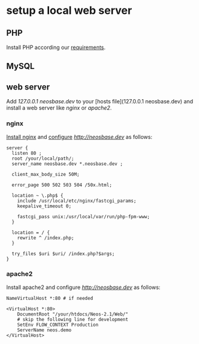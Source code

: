 # setup a local web server

## PHP

Install PHP according our [requirements](http://flowframework.readthedocs.org//en/stable/TheDefinitiveGuide/PartII/Requirements.html).

## MySQL

## web server

Add *127.0.0.1 neosbase.dev* to your [hosts file](127.0.0.1 neosbase.dev) and
	install a web server like *nginx* or *apache2*.
  
### nginx

[Install nginx](http://nginx.org/en/docs/install.html) and
  [configure](https://www.linode.com/docs/websites/nginx/how-to-configure-nginx) *http://neosbase.dev* as follows:

```
server {
  listen 80 ;
  root /your/local/path/;
  server_name neosbase.dev *.neosbase.dev ;

  client_max_body_size 50M;

  error_page 500 502 503 504 /50x.html;

  location ~ \.php$ {
    include /usr/local/etc/nginx/fastcgi_params;
    keepalive_timeout 0;

    fastcgi_pass unix:/usr/local/var/run/php-fpm-www;
  }

  location = / {
    rewrite ^ /index.php;
  }

  try_files $uri $uri/ /index.php?$args;
}
```

### apache2

Install apache2 and configure *http://neosbase.dev* as follows:

```
NameVirtualHost *:80 # if needed

<VirtualHost *:80>
    DocumentRoot "/your/htdocs/Neos-2.1/Web/"
    # skip the following line for development
    SetEnv FLOW_CONTEXT Production
    ServerName neos.demo
</VirtualHost>
```